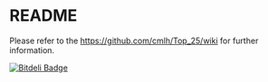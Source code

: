 # README

Please refer to the https://github.com/cmlh/Top_25/wiki for further information.


[![Bitdeli Badge](https://d2weczhvl823v0.cloudfront.net/cmlh/top-25/trend.png)](https://bitdeli.com/free "Bitdeli Badge")

